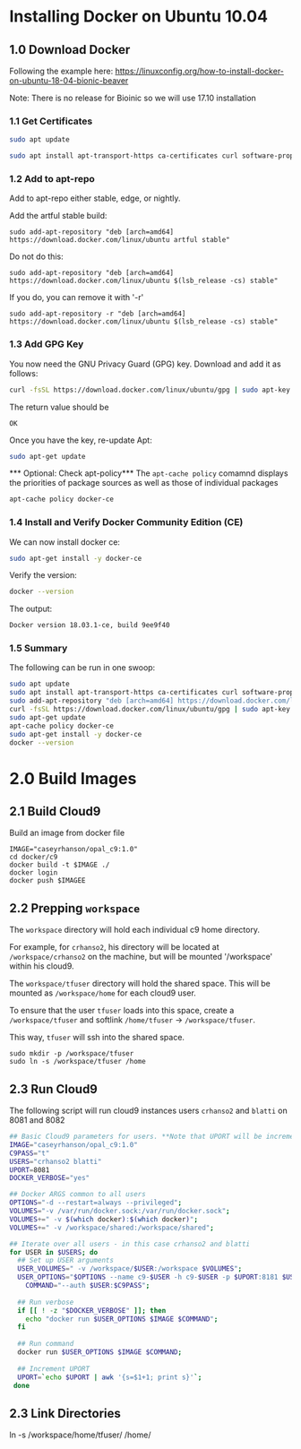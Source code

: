 # Installing Docker on Ubuntu 10.04

## 1.0 Download Docker

Following the example here: https://linuxconfig.org/how-to-install-docker-on-ubuntu-18-04-bionic-beaver

Note: There is no release for Bioinic so we will use 17.10 installation

### 1.1 Get Certificates

```bash
sudo apt update

sudo apt install apt-transport-https ca-certificates curl software-properties-common
```
### 1.2 Add to apt-repo

Add to apt-repo either stable, edge, or nightly.


Add the artful stable build:
```
sudo add-apt-repository "deb [arch=amd64] https://download.docker.com/linux/ubuntu artful stable"
```

Do not do this:
```
sudo add-apt-repository "deb [arch=amd64] https://download.docker.com/linux/ubuntu $(lsb_release -cs) stable"
```

If you do, you can remove it with '-r'
```
sudo add-apt-repository -r "deb [arch=amd64] https://download.docker.com/linux/ubuntu $(lsb_release -cs) stable"
```


### 1.3 Add GPG Key
You now need the GNU Privacy Guard (GPG) key. Download and add it as follows:

```bash
curl -fsSL https://download.docker.com/linux/ubuntu/gpg | sudo apt-key add -
```

The return value should be
```
OK
```

Once you have the key, re-update Apt:
```bash
sudo apt-get update
```

*** Optional: Check apt-policy***
The `apt-cache policy` comamnd displays the priorities of package sources as well as those of individual packages
```bash
apt-cache policy docker-ce
```

### 1.4 Install and Verify Docker Community Edition (CE)

We can now install docker ce:

```bash
sudo apt-get install -y docker-ce
```

Verify the version:

```bash
docker --version
```

The output:
```bash
Docker version 18.03.1-ce, build 9ee9f40
```
### 1.5 Summary 

The following can be run in one swoop:

```sh
sudo apt update
sudo apt install apt-transport-https ca-certificates curl software-properties-common
sudo add-apt-repository "deb [arch=amd64] https://download.docker.com/linux/ubuntu artful stable"
curl -fsSL https://download.docker.com/linux/ubuntu/gpg | sudo apt-key add -
sudo apt-get update
apt-cache policy docker-ce
sudo apt-get install -y docker-ce
docker --version
```

# 2.0 Build Images
## 2.1 Build Cloud9

Build an image from docker file
```
IMAGE="caseyrhanson/opal_c9:1.0"
cd docker/c9
docker build -t $IMAGE ./
docker login
docker push $IMAGEE
```

## 2.2 Prepping `workspace`
The `workspace` directory will hold each individual c9 home directory.

For example, for `crhanso2`, his directory will be located at `/workspace/crhanso2` on the machine, but will be mounted '/workspace' within his cloud9. 

The `workspace/tfuser` directory will hold the shared space. This will be mounted as `/workspace/home` for each cloud9 user.

To ensure that the user `tfuser` loads into this space, create a  `/workspace/tfuser` and softlink `/home/tfuser` -> `/workspace/tfuser`.

This way, `tfuser` will ssh into the shared space.

```
sudo mkdir -p /workspace/tfuser
sudo ln -s /workspace/tfuser /home
```

## 2.3 Run Cloud9
The following script will run cloud9 instances users `crhanso2` and `blatti` on 8081 and 8082
```bash
## Basic Cloud9 parameters for users. **Note that UPORT will be incremented**.
IMAGE="caseyrhanson/opal_c9:1.0"
C9PASS="t"
USERS="crhanso2 blatti"
UPORT=8081
DOCKER_VERBOSE="yes"

## Docker ARGS common to all users
OPTIONS="-d --restart=always --privileged";
VOLUMES="-v /var/run/docker.sock:/var/run/docker.sock";
VOLUMES+=" -v $(which docker):$(which docker)";
VOLUMES+=" -v /workspace/shared:/workspace/shared";

## Iterate over all users - in this case crhanso2 and blatti
for USER in $USERS; do
  ## Set up USER arguments
  USER_VOLUMES=" -v /workspace/$USER:/workspace $VOLUMES";
  USER_OPTIONS="$OPTIONS --name c9-$USER -h c9-$USER -p $UPORT:8181 $USER_VOLUMES";
	COMMAND="--auth $USER:$C9PASS";
  
  ## Run verbose 
  if [[ ! -z "$DOCKER_VERBOSE" ]]; then
    echo "docker run $USER_OPTIONS $IMAGE $COMMAND";
  fi
  
  ## Run command
  docker run $USER_OPTIONS $IMAGE $COMMAND;
  
  ## Increment UPORT
  UPORT=`echo $UPORT | awk '{s=$1+1; print s}'`;
 done
 ```

## 2.3 Link Directories
ln -s /workspace/home/tfuser/ /home/
